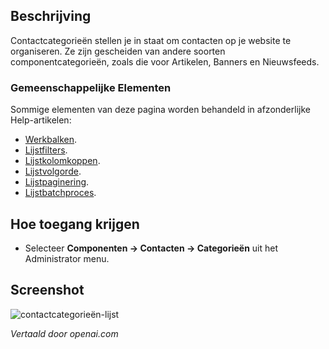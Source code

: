 <!-- Filename: Help4.x:Contacts:_Categories  / Display title: Contacten: Categorieën -->

## Beschrijving

Contactcategorieën stellen je in staat om contacten op je website te organiseren. Ze zijn gescheiden van andere soorten componentcategorieën, zoals die voor Artikelen, Banners en Nieuwsfeeds.

### Gemeenschappelijke Elementen

Sommige elementen van deze pagina worden behandeld in afzonderlijke Help-artikelen:

* [Werkbalken](jdocmanual?article=help/common-elements/toolbars).
* [Lijstfilters](jdocmanual?article=help/common-elements/list-filters).
* [Lijstkolomkoppen](jdocmanual?article=help/common-elements/list-column-headers).
* [Lijstvolgorde](jdocmanual?article=help/common-elements/list-ordering).
* [Lijstpaginering](jdocmanual?article=help/common-elements/list-pagination).
* [Lijstbatchproces](jdocmanual?article=help/common-elements/list-batch-process).


## Hoe toegang krijgen

- Selecteer **Componenten → Contacten → Categorieën** uit het Administrator menu.

## Screenshot

![contactcategorieën-lijst](../../../nl/images/contacts/contacts-categories-list.png)

*Vertaald door openai.com*

